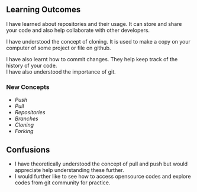 ## Learning Outcomes
I have learned about repositories and their usage. It can store and share your code and also help collaborate with other developers. 
<br>

I have understood the concept of cloning. It is used to make a copy on your  computer of some project or file on github.
<br>

I have also learnt how to commit changes. They help keep track of the history of your code.
<br>
I have also understood the importance of git.
### New Concepts
* *Push*
* *Pull*
* *Repositories*
* *Branches*
* *Cloning*
* *Forking*
## Confusions
* I have theoretically understood the concept of pull and push but would appreciate help understanding these further.
* I would further like to see how to access opensource codes and explore codes from git community for practice.
